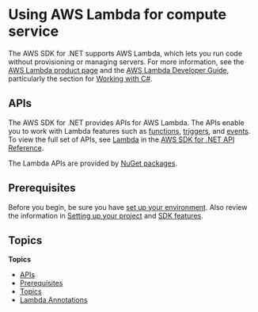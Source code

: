 # Using AWS Lambda for compute service<a name="aws-lambda"></a>

The AWS SDK for \.NET supports AWS Lambda, which lets you run code without provisioning or managing servers\. For more information, see the [AWS Lambda product page](https://aws.amazon.com/lambda/) and the [AWS Lambda Developer Guide](https://docs.aws.amazon.com/lambda/latest/dg/), particularly the section for [Working with C\#](https://docs.aws.amazon.com/lambda/latest/dg/lambda-csharp.html)\.

## APIs<a name="w2aac21c17b5"></a>

The AWS SDK for \.NET provides APIs for AWS Lambda\. The APIs enable you to work with Lambda features such as [functions](https://docs.aws.amazon.com/lambda/latest/dg/gettingstarted-concepts.html#gettingstarted-concepts-function), [triggers](https://docs.aws.amazon.com/lambda/latest/dg/gettingstarted-concepts.html#gettingstarted-concepts-trigger), and [events](https://docs.aws.amazon.com/lambda/latest/dg/gettingstarted-concepts.html#gettingstarted-concepts-event)\. To view the full set of APIs, see [Lambda](https://docs.aws.amazon.com/sdkfornet/v3/apidocs/items/Lambda/NLambda.html) in the [AWS SDK for \.NET API Reference](https://docs.aws.amazon.com/sdkfornet/v3/apidocs/)\.

The Lambda APIs are provided by [NuGet packages](https://www.nuget.org/packages?page=2&q=aws%20lambda&sortBy=relevance)\.

## Prerequisites<a name="w2aac21c17b7"></a>

Before you begin, be sure you have [set up your environment](net-dg-setup.md)\. Also review the information in [Setting up your project](net-dg-config.md) and [SDK features](net-dg-sdk-features.md)\.

## Topics<a name="w2aac21c17b9"></a>

**Topics**
+ [APIs](#w2aac21c17b5)
+ [Prerequisites](#w2aac21c17b7)
+ [Topics](#w2aac21c17b9)
+ [Lambda Annotations](aws-lambda-annotations.md)
